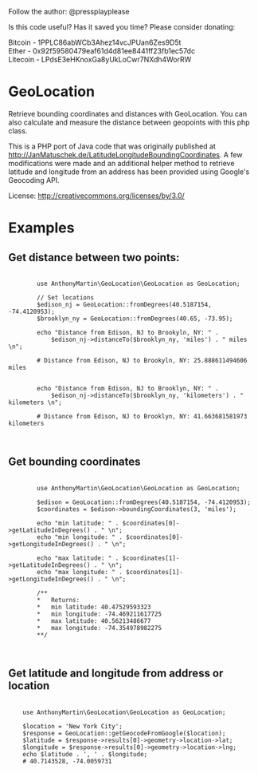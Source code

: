 Follow the author: @pressplayplease

Is this code useful? Has it saved you time? Please consider donating:

Bitcoin - 1PPLC86abWCb3Ahez14vcJPUan6Zes9D5t  
Ether - 0x92f59580479eaf61d4d81ee8441ff23fb1ec57dc  
Litecoin - LPdsE3eHKnoxGa8yUkLoCwr7NXdh4WorRW

GeoLocation
===========

Retrieve bounding coordinates and distances with GeoLocation.
You can also calculate and measure the distance between geopoints with this php class.

This is a PHP port of Java code that was originally published at
<a href="http://JanMatuschek.de/LatitudeLongitudeBoundingCoordinates">
http://JanMatuschek.de/LatitudeLongitudeBoundingCoordinates</a>. A few modifications were made and an additional helper method to retrieve latitude and longitude from an address has been provided using Google's Geocoding API. <br />

License:
http://creativecommons.org/licenses/by/3.0/

Examples
========

Get distance between two points:
--------------------------------------------------------
<pre>
	<code>
		use AnthonyMartin\GeoLocation\GeoLocation as GeoLocation;
		
		// Set locations
		$edison_nj = GeoLocation::fromDegrees(40.5187154, -74.4120953);
		$brooklyn_ny = GeoLocation::fromDegrees(40.65, -73.95);

		echo "Distance from Edison, NJ to Brookyln, NY: " . 
			$edison_nj->distanceTo($brooklyn_ny, 'miles') . " miles \n";

		# Distance from Edison, NJ to Brookyln, NY: 25.888611494606 miles 


		echo "Distance from Edison, NJ to Brooklyn, NY: " . 
			$edison_nj->distanceTo($brooklyn_ny, 'kilometers') . " kilometers \n";

		# Distance from Edison, NJ to Brooklyn, NY: 41.663681581973 kilometers 

	</code>
</pre>


Get bounding coordinates
--------------------------------------------------------
<pre>
	<code>
		use AnthonyMartin\GeoLocation\GeoLocation as GeoLocation;
		
		$edison = GeoLocation::fromDegrees(40.5187154, -74.4120953);
		$coordinates = $edison->boundingCoordinates(3, 'miles');

		echo "min latitude: " . $coordinates[0]->getLatitudeInDegrees() . " \n";
		echo "min longitude: " . $coordinates[0]->getLongitudeInDegrees() . " \n";

		echo "max latitude: " . $coordinates[1]->getLatitudeInDegrees() . " \n";
		echo "max longitude: " . $coordinates[1]->getLongitudeInDegrees() . " \n";

		/**
		*	Returns:
		*	min latitude: 40.47529593323 
		*	min longitude: -74.469211617725 
		*	max latitude: 40.56213486677 
		*	max longitude: -74.354978982275 
		**/

	</code>
</pre>

Get latitude and longitude from address or location
--------------------------------------------------------
<pre>
	<code>
	use AnthonyMartin\GeoLocation\GeoLocation as GeoLocation;
	
	$location = 'New York City';
	$response = GeoLocation::getGeocodeFromGoogle($location);
	$latitude = $response->results[0]->geometry->location->lat;
	$longitude = $response->results[0]->geometry->location->lng;
	echo $latitude . ', ' . $longitude;
	# 40.7143528, -74.0059731
	</code>
</pre>

